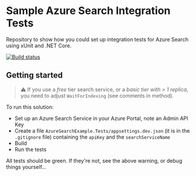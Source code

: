 # Sample Azure Search Integration Tests

Repository to show how you could set up integration tests for Azure Search using xUnit and .NET Core.

[![Build status](https://ci.appveyor.com/api/projects/status/xpp2by1wmlvhoonr/branch/master?svg=true)](https://ci.appveyor.com/project/JeroenHeijmans/sample-azure-search-integration-tests/branch/master)

## Getting started

> ⚠ If you use a _free_ tier search service, or a _basic tier with > 1 replica_, you need to adjust `WaitForIndexing` (see comments in method).

To run this solution:

- Set up an Azure Search Service in your Azure Portal, note an Admin API Key
- Create a file `AzureSearchExample.Tests/appsettings.dev.json` (it is in the `.gitignore` file) containing the `apiKey` and the `searchServiceName`
- Build
- Run the tests

All tests should be green.
If they're not, see the above warning, or debug things yourself...
